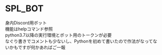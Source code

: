 # SPL_BOT
  身内Discord用ボット   
  機能はhelpコマンド参照   
  python3.7以降の実行環境とボット用のトークンが必要   
  なぐり書きでコメントも少ないし、Pythonを初めて書いたので作法がなってないかもですが何かあればご一報   
